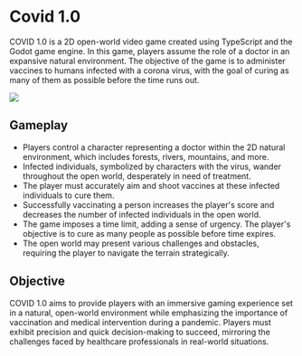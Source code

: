 # Covid 1.0
COVID 1.0 is a 2D open-world video game created using TypeScript and the Godot game engine. In this game, players assume the role of a doctor in an expansive natural environment. The objective of the game is to administer vaccines to humans infected with a corona virus, with the goal of curing as many of them as possible before the time runs out.

![](https://github.com/petrikgit/Covid-1.0/blob/main/covid-game.gif)

## Gameplay

* Players control a character representing a doctor within the 2D natural environment, which includes forests, rivers, mountains, and more.
* Infected individuals, symbolized by characters with the virus, wander throughout the open world, desperately in need of treatment.
* The player must accurately aim and shoot vaccines at these infected individuals to cure them.
* Successfully vaccinating a person increases the player's score and decreases the number of infected individuals in the open world.
* The game imposes a time limit, adding a sense of urgency. The player's objective is to cure as many people as possible before time expires.
* The open world may present various challenges and obstacles, requiring the player to navigate the terrain strategically.

## Objective

COVID 1.0 aims to provide players with an immersive gaming experience set in a natural, open-world environment while emphasizing the importance of vaccination and medical intervention during a pandemic. Players must exhibit precision and quick decision-making to succeed, mirroring the challenges faced by healthcare professionals in real-world situations.
